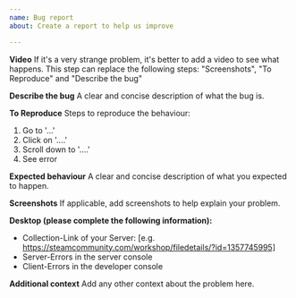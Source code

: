 ```yaml
---
name: Bug report
about: Create a report to help us improve

---
```


**Video**
If it's a very strange problem, it's better to add a video to see what happens. This step can replace the following steps: "Screenshots", "To Reproduce" and "Describe the bug"

**Describe the bug**
A clear and concise description of what the bug is.

**To Reproduce**
Steps to reproduce the behaviour:
1. Go to '...'
2. Click on '....'
3. Scroll down to '....'
4. See error

**Expected behaviour**
A clear and concise description of what you expected to happen.

**Screenshots**
If applicable, add screenshots to help explain your problem.

**Desktop (please complete the following information):**
 - Collection-Link of your Server: [e.g. https://steamcommunity.com/workshop/filedetails/?id=1357745995]
 - Server-Errors in the server console
 - Client-Errors in the developer console

**Additional context**
Add any other context about the problem here.
